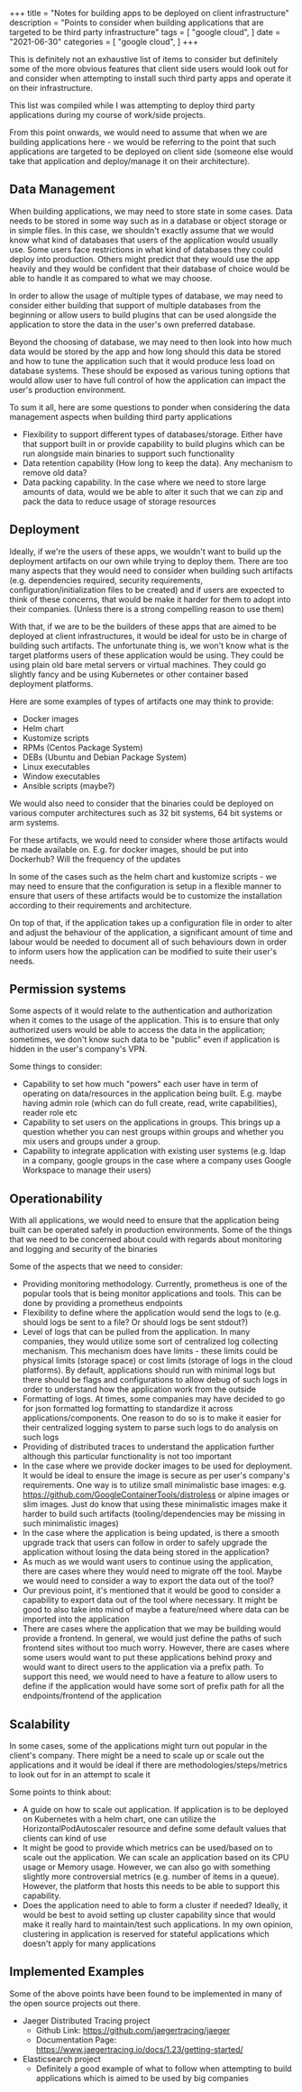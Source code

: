 +++
title = "Notes for building apps to be deployed on client infrastructure"
description = "Points to consider when building applications that are targeted to be third party infrastructure"
tags = [
    "google cloud",
]
date = "2021-06-30"
categories = [
    "google cloud",
]
+++

This is definitely not an exhaustive list of items to consider but definitely some of the more obvious features that client side users would look out for and consider when attempting to install such third party apps and operate it on their infrastructure.

This list was compiled while I was attempting to deploy third party applications during my course of work/side projects.

From this point onwards, we would need to assume that when we are building applications here - we would be referring to the point that such applications are targeted to be deployed on client side (someone else would take that application and deploy/manage it on their architecture).

## Data Management

When building applications, we may need to store state in some cases. Data needs to be stored in some way such as in a database or object storage or in simple files. In this case, we shouldn't exactly assume that we would know what kind of databases that users of the application would usually use. Some users face restrictions in what kind of databases they could deploy into production. Others might predict that they would use the app heavily and they would be confident that their database of choice would be able to handle it as compared to what we may choose.

In order to allow the usage of multiple types of database, we may need to consider either building that support of multiple databases from the beginning or allow users to build plugins that can be used alongside the application to store the data in the user's own preferred database.

Beyond the choosing of database, we may need to then look into how much data would be stored by the app and how long should this data be stored and how to tune the application such that it would produce less load on database systems. These should be exposed as various tuning options that would allow user to have full control of how the application can impact the user's production environment.

To sum it all, here are some questions to ponder when considering the data management aspects when building third party applications

- Flexibility to support different types of databases/storage. Either have that support built in or provide capability to build plugins which can be run alongside main binaries to support such functionality
- Data retention capability (How long to keep the data). Any mechanism to remove old data?
- Data packing capability. In the case where we need to store large amounts of data, would we be able to alter it such that we can zip and pack the data to reduce usage of storage resources

## Deployment

Ideally, if we're the users of these apps, we wouldn't want to build up the deployment artifacts on our own while trying to deploy them. There are too many aspects that they would need to consider when building such artifacts (e.g. dependencies required, security requirements, configuration/initialization files to be created) and if users are expected to think of these concerns, that would be make it harder for them to adopt into their companies. (Unless there is a strong compelling reason to use them)

With that, if we are to be the builders of these apps that are aimed to be deployed at client infrastructures, it would be ideal for usto be in charge of building such artifacts. The unfortunate thing is, we won't know what is the target platforms users of these application would be using. They could be using plain old bare metal servers or virtual machines. They could go slightly fancy and be using Kubernetes or other container based deployment platforms.

Here are some examples of types of artifacts one may think to provide:

- Docker images
- Helm chart
- Kustomize scripts
- RPMs (Centos Package System)
- DEBs (Ubuntu and Debian Package System)
- Linux executables
- Window executables
- Ansible scripts (maybe?)

We would also need to consider that the binaries could be deployed on various computer architectures such as 32 bit systems, 64 bit systems or arm systems.

For these artifacts, we would need to consider where those artifacts would be made available on. E.g. for docker images, should be put into Dockerhub? Will the frequency of the updates 

In some of the cases such as the helm chart and kustomize scripts - we may need to ensure that the configuration is setup in a flexible manner to ensure that users of these artifacts would be to customize the installation according to their requirements and architecture.

On top of that, if the application takes up a configuration file in order to alter and adjust the behaviour of the application, a significant amount of time and labour would be needed to document all of such behaviours down in order to inform users how the application can be modified to suite their user's needs.

## Permission systems

Some aspects of it would relate to the authentication and authorization when it comes to the usage of the application. This is to ensure that only authorized users would be able to access the data in the application; sometimes, we don't know such data to be "public" even if application is hidden in the user's company's VPN.

Some things to consider:

- Capability to set how much "powers" each user have in term of operating on data/resources in the application being built. E.g. maybe having admin role (which can do full create, read, write capabilities), reader role etc
- Capability to set users on the applications in groups. This brings up a question whether you can nest groups within groups and whether you mix users and groups under a group.
- Capability to integrate application with existing user systems (e.g. ldap in a company, google groups in the case where a company uses Google Workspace to manage their users)

## Operationability

With all applications, we would need to ensure that the application being built can be operated safely in production environments. Some of the things that we need to be concerned about could with regards about monitoring and logging and security of the binaries

Some of the aspects that we need to consider:

- Providing monitoring methodology. Currently, prometheus is one of the popular tools that is being monitor applications and tools. This can be done by providing a prometheus endpoints
- Flexibility to define where the application would send the logs to (e.g. should logs be sent to a file? Or should logs be sent stdout?)
- Level of logs that can be pulled from the application. In many companies, they would utilize some sort of centralized log collecting mechanism. This mechanism does have limits - these limits could be physical limits (storage space) or cost limits (storage of logs in the cloud platforms). By default, applications should run with minimal logs but there should be flags and configurations to allow debug of such logs in order to understand how the application work from the outside
- Formatting of logs. At times, some companies may have decided to go for json formatted log formatting to standardize it across applications/components. One reason to do so is to make it easier for their centralized logging system to parse such logs to do analysis on such logs
- Providing of distributed traces to understand the application further although this particular functionality is not too important
- In the case where we provide docker images to be used for deployment. It would be ideal to ensure the image is secure as per user's company's requirements. One way is to utilize small minimalistic base images: e.g. https://github.com/GoogleContainerTools/distroless or alpine images or slim images. Just do know that using these minimalistic images make it harder to build such artifacts (tooling/dependencies may be missing in such minimalistic images)
- In the case where the application is being updated, is there a smooth upgrade track that users can follow in order to safely upgrade the application without losing the data being stored in the application?
- As much as we would want users to continue using the application, there are cases where they would need to migrate off the tool. Maybe we would need to consider a way to export the data out of the tool?
- Our previous point, it's mentioned that it would be good to consider a capability to export data out of the tool where necessary. It might be good to also take into mind of maybe a feature/need where data can be imported into the application
- There are cases where the application that we may be building would provide a frontend. In general, we would just define the paths of such frontend sites without too much worry. However, there are cases where some users would want to put these applications behind proxy and would want to direct users to the application via a prefix path. To support this need, we would need to have a feature to allow users to define if the application would have some sort of prefix path for all the endpoints/frontend of the application

## Scalability

In some cases, some of the applications might turn out popular in the client's company. There might be a need to scale up or scale out the applications and it would be ideal if there are methodologies/steps/metrics to look out for in an attempt to scale it

Some points to think about:

- A guide on how to scale out application. If application is to be deployed on Kubernetes with a helm chart, one can utilize the HorizontalPodAutoscaler resource and define some default values that clients can kind of use
- It might be good to provide which metrics can be used/based on to scale out the application. We can scale an application based on its CPU usage or Memory usage. However, we can also go with something slightly more controversial metrics (e.g. number of items in a queue). However, the platform that hosts this needs to be able to support this capability.
- Does the application need to able to form a cluster if needed? Ideally, it would be best to avoid setting up cluster capability since that would make it really hard to maintain/test such applications. In my own opinion, clustering in application is reserved for stateful applications which doesn't apply for many applications

## Implemented Examples

Some of the above points have been found to be implemented in many of the open source projects out there.

- Jaeger Distributed Tracing project
  - Github Link: https://github.com/jaegertracing/jaeger
  - Documentation Page: https://www.jaegertracing.io/docs/1.23/getting-started/
- Elasticsearch project
  - Definitely a good example of what to follow when attempting to build applications which is aimed to be used by big companies